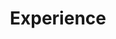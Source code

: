 ---
layout: page
permalink: /experience/
title: Experience
description: Experience
nav: true
nav_order: 2
---